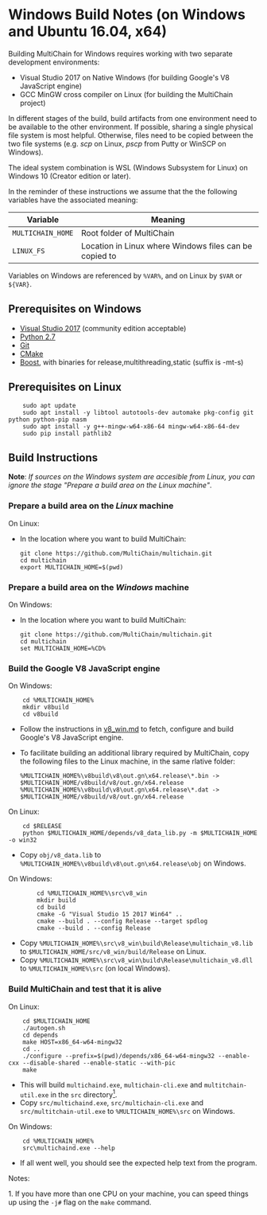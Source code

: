 # Windows Build Notes (on Windows and Ubuntu 16.04, x64)

Building MultiChain for Windows requires working with two separate development environments:

-   Visual Studio 2017 on Native Windows (for building Google's V8 JavaScript engine)
-   GCC MinGW cross compiler on Linux (for building the MultiChain project)

In different stages of the build, build artifacts from one environment need to be available to the other environment. If possible, sharing a single physical file system is most helpful. Otherwise, files need to be copied between the two file systems (e.g. *scp* on Linux, *pscp* from Putty or WinSCP on Windows).

The ideal system combination is WSL (Windows Subsystem for Linux) on Windows 10 (Creator edition or later).

In the reminder of these instructions we assume that the the following variables have the associated meaning:


| Variable         | Meaning                                                |
| ---------------- | -------------------------------------------------------|
| `MULTICHAIN_HOME`| Root folder of MultiChain                              |
| `LINUX_FS`       | Location in Linux where Windows files can be copied to |

Variables on Windows are referenced by `%VAR%`, and on Linux by `$VAR` or `${VAR}`.

## Prerequisites on Windows

-   [Visual Studio 2017](https://visualstudio.microsoft.com/thank-you-downloading-visual-studio/?sku=Community&rel=15) (community edition acceptable)
-   [Python 2.7](https://www.python.org/ftp/python/2.7.15/python-2.7.15.amd64.msi)
-   [Git](https://github.com/git-for-windows/git/releases/download/v2.19.1.windows.1/Git-2.19.1-64-bit.exe)
-   [CMake](https://github.com/Kitware/CMake/releases/download/v3.13.1/cmake-3.13.1-win64-x64.msi)
-   [Boost](https://sourceforge.net/projects/boost/files/boost-binaries/1.65.0/boost_1_65_0-msvc-11.0-64.exe/download), with binaries for release,multithreading,static (suffix is -mt-s)

## Prerequisites on Linux

        sudo apt update
        sudo apt install -y libtool autotools-dev automake pkg-config git python python-pip nasm
        sudo apt install -y g++-mingw-w64-x86-64 mingw-w64-x86-64-dev
        sudo pip install pathlib2

## Build Instructions

**Note**: *If sources on the Windows system are accesible from Linux, you can ignore the stage "Prepare a build area on the Linux machine"*.

### Prepare a build area on the *Linux* machine

On Linux:

-   In the location where you want to build MultiChain:

        git clone https://github.com/MultiChain/multichain.git
        cd multichain
        export MULTICHAIN_HOME=$(pwd)

### Prepare a build area on the *Windows* machine

On Windows:

-   In the location where you want to build MultiChain:

        git clone https://github.com/MultiChain/multichain.git
        cd multichain
        set MULTICHAIN_HOME=%CD%

### Build the Google V8 JavaScript engine

On Windows:

        cd %MULTICHAIN_HOME%
        mkdir v8build
        cd v8build

-   Follow the instructions in [v8_win.md](V8_win.md) to fetch, configure and build Google's V8 JavaScript engine.

-   To facilitate building an additional library required by MultiChain, copy the following files to the Linux machine, in the same rlative folder:

        %MULTICHAIN_HOME%\v8build\v8\out.gn\x64.release\*.bin -> $MULTICHAIN_HOME/v8build/v8/out.gn/x64.release
        %MULTICHAIN_HOME%\v8build\v8\out.gn\x64.release\*.dat -> $MULTICHAIN_HOME/v8build/v8/out.gn/x64.release

On Linux:

        cd $RELEASE
        python $MULTICHAIN_HOME/depends/v8_data_lib.py -m $MULTICHAIN_HOME -o win32

<!--
        cd $MULTICHAIN_HOME/v8build/v8/out.gn/x64.release
        objs=()
        for f in *.bin *.dat; do
            objcopy -B i386 -I binary -O elf64-x86-64 $f ${f%.*}.obj
            objs+=("${f%.*}.obj")
        done
        x86_64-w64-mingw32-ar rvs v8_data.lib ${objs[@]}
-->        

-   Copy `obj/v8_data.lib` to `%MULTICHAIN_HOME%\v8build\v8\out.gn\x64.release\obj` on Windows.

On Windows:

            cd %MULTICHAIN_HOME%\src\v8_win
            mkdir build
            cd build
            cmake -G "Visual Studio 15 2017 Win64" ..
            cmake --build . --config Release --target spdlog
            cmake --build . --config Release

-   Copy `%MULTICHAIN_HOME%\src\v8_win\build\Release\multichain_v8.lib` to `$MULTICHAIN_HOME/src/v8_win/build/Release` on Linux.
-   Copy `%MULTICHAIN_HOME%\src\v8_win\build\Release\multichain_v8.dll` to `%MULTICHAIN_HOME%\src` (on local Windows).

### Build MultiChain and test that it is alive

On Linux:

        cd $MULTICHAIN_HOME
        ./autogen.sh
        cd depends
        make HOST=x86_64-w64-mingw32
        cd ..
        ./configure --prefix=$(pwd)/depends/x86_64-w64-mingw32 --enable-cxx --disable-shared --enable-static --with-pic
        make

-   This will build `multichaind.exe`, `multichain-cli.exe` and `multitchain-util.exe` in the `src` directory[<sup>1</sup>](#f1).
-   Copy `src/multichaind.exe`, `src/multichain-cli.exe` and `src/multitchain-util.exe` to `%MULTICHAIN_HOME%\src` on Windows.

On Windows:

        cd %MULTICHAIN_HOME%
        src\multichaind.exe --help

-   If all went well, you should see the expected help text from the program.

Notes:

<a class="anchor" id="f1"></a>1. If you have more than one CPU on your machine, you can speed things up using the `-j#` flag on the `make` command.
